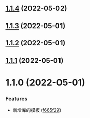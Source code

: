 

## [1.1.4](https://github.com/naihe138/naice-create/compare/1.1.3...1.1.4) (2022-05-02)

## [1.1.3](https://github.com/naihe138/naice-create/compare/1.1.2...1.1.3) (2022-05-01)

## [1.1.2](https://github.com/naihe138/naice-create/compare/1.1.1...1.1.2) (2022-05-01)

## [1.1.1](https://github.com/naihe138/naice-create/compare/1.1.0...1.1.1) (2022-05-01)

# 1.1.0 (2022-05-01)


### Features

* 新增库的模板 ([f665f29](https://github.com/naihe138/naice-create/commit/f665f29ff12ea4dc94b9aa71327b4901fd07e98d))
